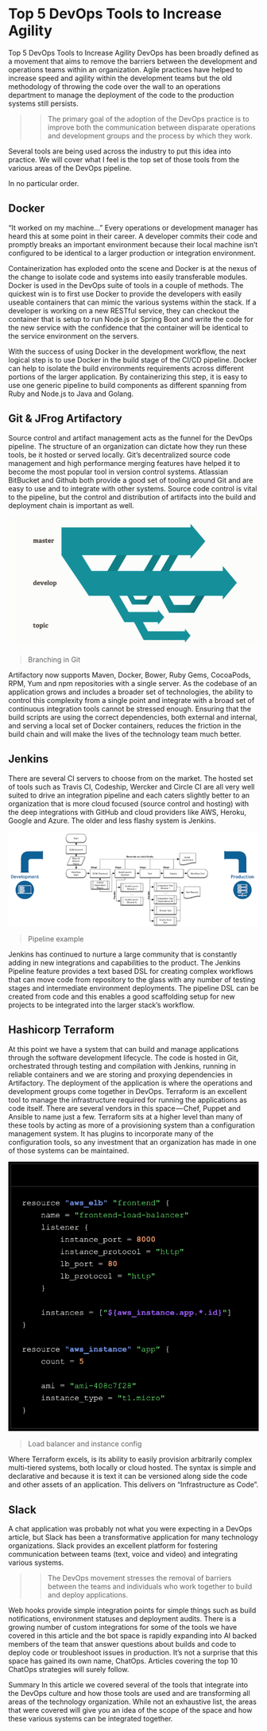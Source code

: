 # Top 5 DevOps Tools to Increase Agility

Top 5 DevOps Tools to Increase Agility DevOps has been broadly defined as a movement that aims to remove the barriers between the development and operations teams within an organization. Agile practices have helped to increase speed and agility within the development teams but the old methodology of throwing the code over the wall to an operations department to manage the deployment of the code to the production systems still persists. 

>> The primary goal of the adoption of the DevOps practice is to improve both the communication between disparate operations and development groups and the process by which they work.

	
Several tools are being used across the industry to put this idea into practice. We will cover what I feel is the top set of those tools from the various areas of the DevOps pipeline.

In no particular order.

## Docker 

“It worked on my machine…” Every operations or development manager has heard this at some point in their career. A developer commits their code and promptly breaks an important environment because their local machine isn’t configured to be identical to a larger production or integration environment. 

Containerization has exploded onto the scene and Docker is at the nexus of the change to isolate code and systems into easily transferable modules. Docker is used in the DevOps suite of tools in a couple of methods. The quickest win is to first use Docker to provide the developers with easily useable containers that can mimic the various systems within the stack. If a developer is working on a new RESTful service, they can checkout the container that is setup to run Node.js or Spring Boot and write the code for the new service with the confidence that the container will be identical to the service environment on the servers.

With the success of using Docker in the development workflow, the next logical step is to use Docker in the build stage of the CI/CD pipeline. Docker can help to isolate the build environments requirements across different portions of the larger application. By containerizing this step, it is easy to use one generic pipeline to build components as different spanning from Ruby and Node.js to Java and Golang.

## Git & JFrog Artifactory 

Source control and artifact management acts as the funnel for the DevOps pipeline. The structure of an organization can dictate how they run these tools, be it hosted or served locally. Git’s decentralized source code management and high performance merging features have helped it to become the most popular tool in version control systems. Atlassian BitBucket and Github both provide a good set of tooling around Git and are easy to use and to integrate with other systems. Source code control is vital to the pipeline, but the control and distribution of artifacts into the build and deployment chain is important as well.


![](https://raw.githubusercontent.com/darrellpratt/writings/master/1*eBxJEMDzJ04LfVBSJxlokA.png)
> Branching in Git


Artifactory now supports Maven, Docker, Bower, Ruby Gems, CocoaPods, RPM, Yum and npm repositories with a single server. As the codebase of an application grows and includes a broader set of technologies, the ability to control this complexity from a single point and integrate with a broad set of continuous integration tools cannot be stressed enough. Ensuring that the build scripts are using the correct dependencies, both external and internal, and serving a local set of Docker containers, reduces the friction in the build chain and will make the lives of the technology team much better.

## Jenkins 
There are several CI servers to choose from on the market. The hosted set of tools such as Travis CI, Codeship, Wercker and Circle CI are all very well suited to drive an integration pipeline and each caters slightly better to an organization that is more cloud focused (source control and hosting) with the deep integrations with GitHub and cloud providers like AWS, Heroku, Google and Azure. The older and less flashy system is Jenkins.

![](https://raw.githubusercontent.com/darrellpratt/writings/master/1*V0BBy66wRTr9d3_7D3B0JQ.png)
> Pipeline example




Jenkins has continued to nurture a large community that is constantly adding in new integrations and capabilities to the product. The Jenkins Pipeline feature provides a text based DSL for creating complex workflows that can move code from repository to the glass with any number of testing stages and intermediate environment deployments. The pipeline DSL can be created from code and this enables a good scaffolding setup for new projects to be integrated into the larger stack’s workflow.

## Hashicorp Terraform 
At this point we have a system that can build and manage applications through the software development lifecycle. The code is hosted in Git, orchestrated through testing and compilation with Jenkins, running in reliable containers and we are storing and proxying dependencies in Artifactory. The deployment of the application is where the operations and development groups come together in DevOps. Terraform is an excellent tool to manage the infrastructure required for running the applications as code itself. There are several vendors in this space — Chef, Puppet and Ansible to name just a few. Terraform sits at a higher level than many of these tools by acting as more of a provisioning system than a configuration management system. It has plugins to incorporate many of the configuration tools, so any investment that an organization has made in one of those systems can be maintained.


![](https://raw.githubusercontent.com/darrellpratt/writings/master/1*1K9cn6YGHsOFeZpClmwhNQ.png)
> Load balancer and instance config


Where Terraform excels, is its ability to easily provision arbitrarily complex multi-tiered systems, both locally or cloud hosted. The syntax is simple and declarative and because it is text it can be versioned along side the code and other assets of an application. This delivers on “Infrastructure as Code”.

## Slack 
A chat application was probably not what you were expecting in a DevOps article, but Slack has been a transformative application for many technology organizations. Slack provides an excellent platform for fostering communication between teams (text, voice and video) and integrating various systems. 

>> The DevOps movement stresses the removal of barriers between the teams and individuals who work together to build and deploy applications.

Web hooks provide simple integration points for simple things such as build notifications, environment statuses and deployment audits. There is a growing number of custom integrations for some of the tools we have covered in this article and the bot space is rapidly expanding into AI backed members of the team that answer questions about builds and code to deploy code or troubleshoot issues in production. It’s not a surprise that this space has gained its own name, ChatOps. Articles covering the top 10 ChatOps strategies will surely follow.







Summary In this article we covered several of the tools that integrate into the DevOps culture and how those tools are used and are transforming all areas of the technology organization. While not an exhaustive list, the areas that were covered will give you an idea of the scope of the space and how these various systems can be integrated together.